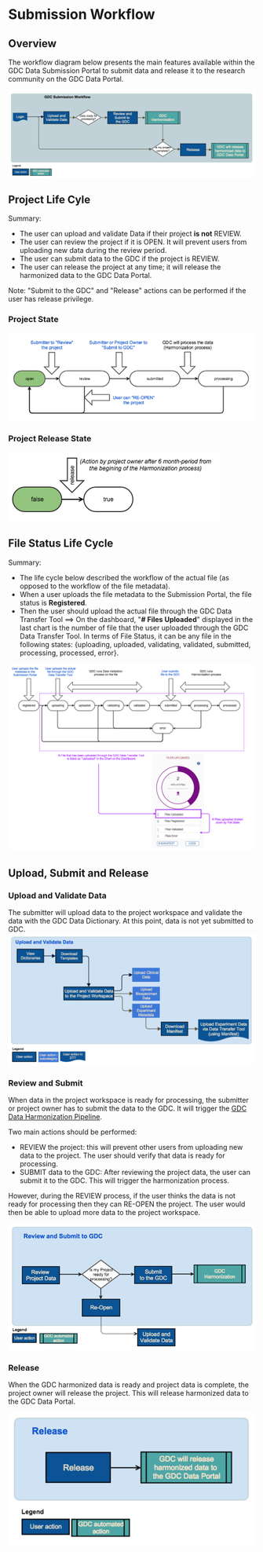 # Submission Workflow

## Overview

The workflow diagram below presents the main features available within the GDC Data Submission Portal to submit data and release it to the research community on the GDC Data Portal.

[![GDC Data Submission Portal Workflow](images/GDC_Submission_Portal_Workflow.png)](images/GDC_Submission_Portal_Workflow.png "Click to see the full image.")


## Project Life Cyle

Summary:

* The user can upload and validate Data if their project __is not__ REVIEW.
* The user can review the project if it is OPEN. It will prevent users from uploading new data during the review period.
* The user can submit data to the GDC if the project is REVIEW.
* The user can release the project at any time; it will release the harmonized data to the GDC Data Portal.

Note: "Submit to the GDC" and "Release" actions can be performed if the user has release privilege.

### Project State
[![GDC Data Submission Portal Project State](images/GDC_Submission_Portal_Workflow_Project_State.png)](images/GDC_Submission_Portal_Workflow_Release_State.png "Click to see the full image.")

### Project Release State
[![GDC Data Submission Portal Project Release State](images/GDC_Submission_Portal_Workflow_Project_Release_State.png)](images/GDC_Submission_Portal_Workflow_Project_Release_State.png "Click to see the full image.")


## File Status Life Cycle

Summary:

* The life cycle below described the workflow of the actual file (as opposed to the workflow of the file metadata).
* When a user uploads the file metadata to the Submission Portal, the file status is __Registered__.
* Then the user should upload the actual file through the GDC Data Transfer Tool ==> On the dashboard, "__# Files Uploaded__" displayed in the last chart is the number of file that the user uploaded through the GDC Data Transfer Tool. In terms of File Status, it can be any file in the following states: {uploading, uploaded, validating, validated, submitted, processing, processed, error}.


[![GDC Data Submission Portal File Status](images/GDC_Submission_Portal_Workflow_File_Status.png)](images/GDC_Submission_Portal_Workflow_File_Status.png "Click to see the full image.")


## Upload, Submit and Release

### Upload and Validate Data
The submitter will upload data to the project workspace and validate the data with the GDC Data Dictionary. At this point, data is not yet submitted to GDC.
[![GDC Data Submission Portal Workflow Upload](images/GDC_Submission_Portal_Workflow_Upload.png)](images/GDC_Submission_Portal_Workflow_Upload.png "Click to see the full image.")


### Review and Submit
When data in the project workspace is ready for processing, the submitter or project owner has to submit the data to the GDC. It will trigger the [GDC Data Harmonization Pipeline](https://gdc.nci.nih.gov/submit-data/gdc-data-processing-software-and-algorithms/2-data-harmonization).

Two main actions should be performed:

* REVIEW the project: this will prevent other users from uploading new data to the project. The user should verify that data is ready for processing.
* SUBMIT data to the GDC: After reviewing the project data, the user can submit it to the GDC. This will trigger the harmonization process.

However, during the REVIEW process, if the user thinks the data is not ready for processing then they can RE-OPEN the project. The user would then be able to upload more data to the project workspace.


[![GDC Data Submission Portal Workflow Submit](images/GDC_Submission_Portal_Workflow_Submit.png)](images/GDC_Submission_Portal_Workflow_Submit.png "Click to see the full image.")

### Release
When the GDC harmonized data is ready and project data is complete, the project owner will release the project. This will release harmonized data to the GDC Data Portal.


[![GDC Data Submission Portal Workflow Release](images/GDC_Submission_Portal_Workflow_Release.png)](images/GDC_Submission_Portal_Workflow_Release.png "Click to see the full image.")

